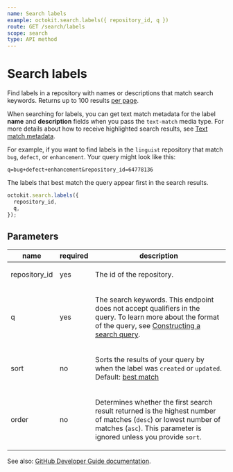 ```yaml
---
name: Search labels
example: octokit.search.labels({ repository_id, q })
route: GET /search/labels
scope: search
type: API method
---
```


# Search labels

Find labels in a repository with names or descriptions that match search keywords. Returns up to 100 results [per page](https://developer.github.com/v3/#pagination).

When searching for labels, you can get text match metadata for the label **name** and **description** fields when you pass the `text-match` media type. For more details about how to receive highlighted search results, see [Text match metadata](https://developer.github.com/v3/search/#text-match-metadata).

For example, if you want to find labels in the `linguist` repository that match `bug`, `defect`, or `enhancement`. Your query might look like this:

`q=bug+defect+enhancement&repository_id=64778136`

The labels that best match the query appear first in the search results.

```js
octokit.search.labels({
  repository_id,
  q,
});
```

## Parameters

<table>
  <thead>
    <tr>
      <th>name</th>
      <th>required</th>
      <th>description</th>
    </tr>
  </thead>
  <tbody>
    <tr><td>repository_id</td><td>yes</td><td>

The id of the repository.

</td></tr>
<tr><td>q</td><td>yes</td><td>

The search keywords. This endpoint does not accept qualifiers in the query. To learn more about the format of the query, see [Constructing a search query](https://developer.github.com/v3/search/#constructing-a-search-query).

</td></tr>
<tr><td>sort</td><td>no</td><td>

Sorts the results of your query by when the label was `created` or `updated`. Default: [best match](https://developer.github.com/v3/search/#ranking-search-results)

</td></tr>
<tr><td>order</td><td>no</td><td>

Determines whether the first search result returned is the highest number of matches (`desc`) or lowest number of matches (`asc`). This parameter is ignored unless you provide `sort`.

</td></tr>
  </tbody>
</table>

See also: [GitHub Developer Guide documentation](https://developer.github.com/v3/search/#search-labels).
